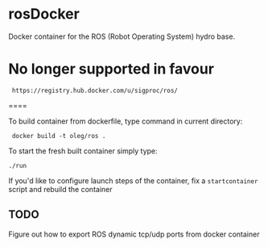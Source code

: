 rosDocker
=========

Docker container for the ROS (Robot Operating System) hydro base. 

# No longer supported in favour

     https://registry.hub.docker.com/u/sigproc/ros/

====

To build container from dockerfile, type command in current directory:

     docker build -t oleg/ros .

To start the fresh built container simply type:

    ./run 

If you'd like to configure launch steps of the container, fix a `startcontainer`
script and rebuild the container

TODO
---

Figure out how to export ROS dynamic tcp/udp ports from docker container
